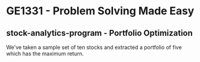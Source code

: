 # GE1331 - Problem Solving Made Easy
stock-analytics-program - Portfolio Optimization
--------------

We've taken a sample set of ten stocks and extracted a portfolio of five which has the maximum return.

